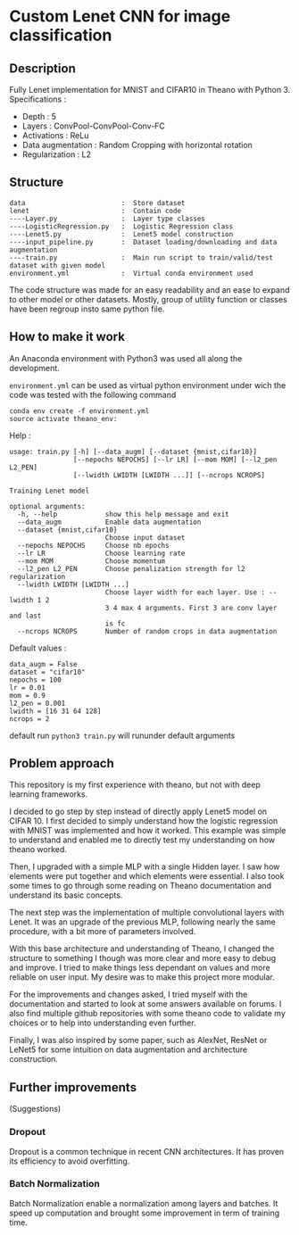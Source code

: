 # Custom Lenet CNN for image classification

## Description
Fully Lenet implementation for MNIST and CIFAR10 in Theano with Python 3.
Specifications :

* Depth : 5
* Layers : ConvPool-ConvPool-Conv-FC
* Activations : ReLu
* Data augmentation : Random Cropping with horizontal rotation
* Regularization : L2

## Structure

```
data                        :  Store dataset
lenet                       :  Contain code
----Layer.py                :  Layer type classes
----LogisticRegression.py   :  Logistic Regression class
----Lenet5.py               :  Lenet5 model construction
----input_pipeline.py       :  Dataset loading/downloading and data augmentation
----train.py                :  Main run script to train/valid/test dataset with given model
environment.yml             :  Virtual conda environment used
```

The code structure was made for an easy readability and an ease to expand to other model or other datasets. Mostly, group of utility function or classes have been regroup insto same python file.

## How to make it work
An Anaconda environment with Python3 was used all along the development. 

`environment.yml` can be used as virtual python environment under wich the code was tested with the following command

```
conda env create -f environment.yml
source activate theano_env:
```

Help :

```
usage: train.py [-h] [--data_augm] [--dataset {mnist,cifar10}]
                [--nepochs NEPOCHS] [--lr LR] [--mom MOM] [--l2_pen L2_PEN]
                [--lwidth LWIDTH [LWIDTH ...]] [--ncrops NCROPS]

Training Lenet model

optional arguments:
  -h, --help            show this help message and exit
  --data_augm           Enable data augmentation
  --dataset {mnist,cifar10}
                        Choose input dataset
  --nepochs NEPOCHS     Choose nb epochs
  --lr LR               Choose learning rate
  --mom MOM             Choose momentum
  --l2_pen L2_PEN       Choose penalization strength for l2 regularization
  --lwidth LWIDTH [LWIDTH ...]
                        Choose layer width for each layer. Use : --lwidth 1 2
                        3 4 max 4 arguments. First 3 are conv layer and last
                        is fc
  --ncrops NCROPS       Number of random crops in data augmentation
```
Default values :

```
data_augm = False 
dataset = "cifar10"
nepochs = 100
lr = 0.01
mom = 0.9
l2_pen = 0.001
lwidth = [16 31 64 128]
ncrops = 2
```

default run `python3 train.py` will rununder default arguments

## Problem approach
This repository is my first experience with theano, but not with deep learning frameworks.

I decided to go step by step instead of directly apply Lenet5 model on CIFAR 10. I first decided to simply understand how the logistic regression with MNIST was implemented and how it worked. This example was simple to understand and enabled me to directly test my understanding on how theano worked.

Then, I upgraded with a simple MLP with a single Hidden layer. I saw how elements were put together and which elements were essential. I also took some times to go through some reading on Theano documentation and understand its basic concepts.

The next step was the implementation of multiple convolutional layers with Lenet. It was an upgrade of the previous MLP, following nearly the same procedure, with a bit more of parameters involved. 

With this base architecture and understanding of Theano, I changed the structure to something I though was more clear and more easy to debug and improve. I tried to make things less dependant on values and more reliable on user input. My desire was to make this project more modular.

For the improvements and changes asked, I tried myself with the documentation and started to look at some answers available on forums. I also find multiple github repositories with some theano code to validate my choices or to help into understanding even further.

Finally, I was also inspired by some paper, such as AlexNet, ResNet or LeNet5 for some intuition on data augmentation and architecture construction.

## Further improvements
(Suggestions)
### Dropout
Dropout is a common technique in recent CNN architectures. It has proven its efficiency to avoid overfitting.

### Batch Normalization
Batch Normalization enable a normalization among layers and batches. It speed up computation and brought some improvement in term of training time.
